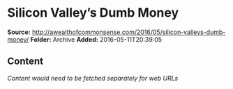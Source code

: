 # Silicon Valley’s Dumb Money

**Source:** http://awealthofcommonsense.com/2016/05/silicon-valleys-dumb-money/
**Folder:** Archive
**Added:** 2016-05-11T20:39:05




## Content
*Content would need to be fetched separately for web URLs*
